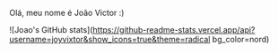 Olá, meu nome é João Victor :)

![Joao's GitHub stats](https://github-readme-stats.vercel.app/api?username=joyvixtor&show_icons=true&theme=radical bg_color=nord)
